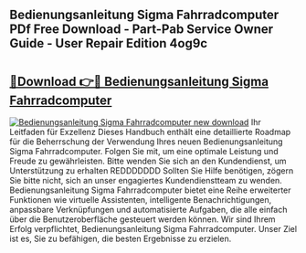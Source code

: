 ## Bedienungsanleitung Sigma Fahrradcomputer PDf Free Download - Part-Pab Service Owner Guide - User Repair Edition 4og9c

# <h2><a href="http://df5uh9.blite.top/?on=Bedienungsanleitung+Sigma+Fahrradcomputer">🔗Download 👉🔴 Bedienungsanleitung Sigma Fahrradcomputer</a></h2>

[![Bedienungsanleitung Sigma Fahrradcomputer new download](https://i.imgur.com/lujVjoI.png)](http://df5uh9.blite.top/?on=Bedienungsanleitung+Sigma+Fahrradcomputer)
Ihr Leitfaden für Exzellenz Dieses Handbuch enthält eine detaillierte Roadmap für die Beherrschung der Verwendung Ihres neuen Bedienungsanleitung Sigma Fahrradcomputer. Folgen Sie mit, um eine optimale Leistung und Freude zu gewährleisten. Bitte wenden Sie sich an den Kundendienst, um Unterstützung zu erhalten REDDDDDDD Sollten Sie Hilfe benötigen, zögern Sie bitte nicht, sich an unser engagiertes Kundendienstteam zu wenden. Bedienungsanleitung Sigma Fahrradcomputer bietet eine Reihe erweiterter Funktionen wie virtuelle Assistenten, intelligente Benachrichtigungen, anpassbare Verknüpfungen und automatisierte Aufgaben, die alle einfach über die Benutzeroberfläche gesteuert werden können. Wir sind Ihrem Erfolg verpflichtet, Bedienungsanleitung Sigma Fahrradcomputer. Unser Ziel ist es, Sie zu befähigen, die besten Ergebnisse zu erzielen.
